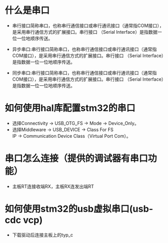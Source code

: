 # 什么是串口
* 串行接口简称串口，也称串行通信接口或串行通讯接口（通常指COM接口），是采用串行通信方式的扩展接口。串行接口 （Serial Interface）是指数据一位一位地顺序传送。

* 异步串口:串行接口简称串口，也称串行通信接口或串行通讯接口（通常指COM接口），是采用串行通信方式的扩展接口。串行接口 （Serial Interface）是指数据一位一位地顺序传送。

* 同步串口:串行接口简称串口，也称串行通信接口或串行通讯接口（通常指COM接口），是采用串行通信方式的扩展接口。串行接口 （Serial Interface）是指数据一位一位地顺序传送。
# 如何使用hal库配置stm32的串口
* 选择Connectivity → USB_OTG_FS → Mode → Device_Only。
* 选择Middleware → USB_DEVICE → Class For FS IP → Communication Device Class（Virtual Port Com）。
# 串口怎么连接（提供的调试器有串口功能）
* 主板RT连接收端RX，主板RX连发出端RT
# 如何使用stm32的usb虚拟串口(usb-cdc vcp)
* 下载驱动后连接主板上的typ_c